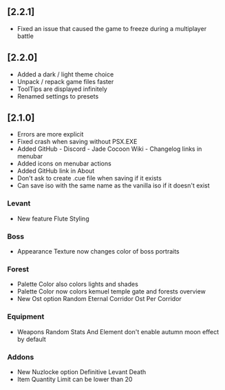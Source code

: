 ## [2.2.1]
- Fixed an issue that caused the game to freeze during a multiplayer battle

## [2.2.0]
- Added a dark / light theme choice
- Unpack / repack game files faster
- ToolTips are displayed infinitely
- Renamed settings to presets

## [2.1.0]
- Errors are more explicit
- Fixed crash when saving without PSX.EXE
- Added GitHub - Discord - Jade Cocoon Wiki - Changelog links in menubar
- Added icons on menubar actions
- Added GitHub link in About
- Don't ask to create .cue file when saving if it exists
- Can save iso with the same name as the vanilla iso if it doesn't exist

### Levant
- New feature Flute Styling

### Boss
- Appearance Texture now changes color of boss portraits

### Forest
- Palette Color also colors lights and shades
- Palette Color now colors kemuel temple gate and forests overview
- New Ost option Random Eternal Corridor Ost Per Corridor

### Equipment
- Weapons Random Stats And Element don't enable autumn moon effect by default

### Addons
- New Nuzlocke option Definitive Levant Death
- Item Quantity Limit can be lower than 20
